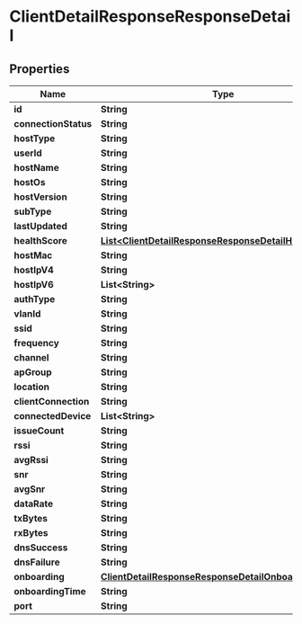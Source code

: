 
# ClientDetailResponseResponseDetail

## Properties
Name | Type | Description | Notes
------------ | ------------- | ------------- | -------------
**id** | **String** |  |  [optional]
**connectionStatus** | **String** |  |  [optional]
**hostType** | **String** |  |  [optional]
**userId** | **String** |  |  [optional]
**hostName** | **String** |  |  [optional]
**hostOs** | **String** |  |  [optional]
**hostVersion** | **String** |  |  [optional]
**subType** | **String** |  |  [optional]
**lastUpdated** | **String** |  |  [optional]
**healthScore** | [**List&lt;ClientDetailResponseResponseDetailHealthScore&gt;**](ClientDetailResponseResponseDetailHealthScore.md) |  |  [optional]
**hostMac** | **String** |  |  [optional]
**hostIpV4** | **String** |  |  [optional]
**hostIpV6** | **List&lt;String&gt;** |  |  [optional]
**authType** | **String** |  |  [optional]
**vlanId** | **String** |  |  [optional]
**ssid** | **String** |  |  [optional]
**frequency** | **String** |  |  [optional]
**channel** | **String** |  |  [optional]
**apGroup** | **String** |  |  [optional]
**location** | **String** |  |  [optional]
**clientConnection** | **String** |  |  [optional]
**connectedDevice** | **List&lt;String&gt;** |  |  [optional]
**issueCount** | **String** |  |  [optional]
**rssi** | **String** |  |  [optional]
**avgRssi** | **String** |  |  [optional]
**snr** | **String** |  |  [optional]
**avgSnr** | **String** |  |  [optional]
**dataRate** | **String** |  |  [optional]
**txBytes** | **String** |  |  [optional]
**rxBytes** | **String** |  |  [optional]
**dnsSuccess** | **String** |  |  [optional]
**dnsFailure** | **String** |  |  [optional]
**onboarding** | [**ClientDetailResponseResponseDetailOnboarding**](ClientDetailResponseResponseDetailOnboarding.md) |  |  [optional]
**onboardingTime** | **String** |  |  [optional]
**port** | **String** |  |  [optional]



